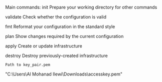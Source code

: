 Main commands:
  init          Prepare your working directory for other commands

  validate      Check whether the configuration is valid

  fmt           Reformat your configuration in the standard style

  plan          Show changes required by the current configuration

  apply         Create or update infrastructure

  destroy       Destroy previously-created infrastructure

    Path to key_pair.pem 
    
   "C:\Users\Al Mohanad Ilewi\Downloads\accesskey.pem"  

